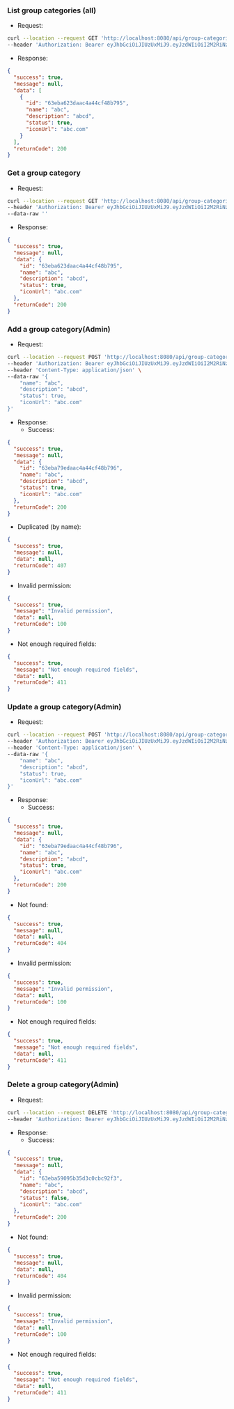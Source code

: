 ### List group categories (all)

- Request:

```bash
curl --location --request GET 'http://localhost:8080/api/group-categories' \
--header 'Authorization: Bearer eyJhbGciOiJIUzUxMiJ9.eyJzdWIiOiI2M2RiNzMxZjE1ODU0OTdiMDIwMTUyZDUiLCJpYXQiOjE2NzUzMjYyMzksImV4cCI6MTY4Mzk2NjIzOX0.kWxu4moS5awB1tLylutgwvrDYxYFf9wr83lI62VFve0LPWRAwola5D9zhJVIZq_lvizuOoCO4M6C4nQ4IA7VXg' \
```

- Response:

```json
{
  "success": true,
  "message": null,
  "data": [
    {
      "id": "63eba623daac4a44cf48b795",
      "name": "abc",
      "description": "abcd",
      "status": true,
      "iconUrl": "abc.com"
    }
  ],
  "returnCode": 200
}
```

### Get a group category

- Request:

```bash
curl --location --request GET 'http://localhost:8080/api/group-categories/123' \
--header 'Authorization: Bearer eyJhbGciOiJIUzUxMiJ9.eyJzdWIiOiI2M2RiNzMxZjE1ODU0OTdiMDIwMTUyZDUiLCJpYXQiOjE2NzUzMjYyMzksImV4cCI6MTY4Mzk2NjIzOX0.kWxu4moS5awB1tLylutgwvrDYxYFf9wr83lI62VFve0LPWRAwola5D9zhJVIZq_lvizuOoCO4M6C4nQ4IA7VXg' \
--data-raw ''
```

- Response:

```json
{
  "success": true,
  "message": null,
  "data": {
    "id": "63eba623daac4a44cf48b795",
    "name": "abc",
    "description": "abcd",
    "status": true,
    "iconUrl": "abc.com"
  },
  "returnCode": 200
}
```

### Add a group category(Admin)

- Request:

```bash
curl --location --request POST 'http://localhost:8080/api/group-categories' \
--header 'Authorization: Bearer eyJhbGciOiJIUzUxMiJ9.eyJzdWIiOiI2M2RiNzMxZjE1ODU0OTdiMDIwMTUyZDUiLCJpYXQiOjE2NzUzMjYyMzksImV4cCI6MTY4Mzk2NjIzOX0.kWxu4moS5awB1tLylutgwvrDYxYFf9wr83lI62VFve0LPWRAwola5D9zhJVIZq_lvizuOoCO4M6C4nQ4IA7VXg' \
--header 'Content-Type: application/json' \
--data-raw '{
    "name": "abc",
    "description": "abcd",
    "status": true,
    "iconUrl": "abc.com"
}'
```

- Response:
  - Success:
```json
{
  "success": true,
  "message": null,
  "data": {
    "id": "63eba79edaac4a44cf48b796",
    "name": "abc",
    "description": "abcd",
    "status": true,
    "iconUrl": "abc.com"
  },
  "returnCode": 200
}
```
- Duplicated (by name):
```json
{
  "success": true,
  "message": null,
  "data": null,
  "returnCode": 407
}
```

- Invalid permission:
```json
{
  "success": true,
  "message": "Invalid permission",
  "data": null,
  "returnCode": 100
}
```

- Not enough required fields:
```json
{
  "success": true,
  "message": "Not enough required fields",
  "data": null,
  "returnCode": 411
}
```

### Update a group category(Admin)

- Request:

```bash
curl --location --request POST 'http://localhost:8080/api/group-categories' \
--header 'Authorization: Bearer eyJhbGciOiJIUzUxMiJ9.eyJzdWIiOiI2M2RiNzMxZjE1ODU0OTdiMDIwMTUyZDUiLCJpYXQiOjE2NzUzMjYyMzksImV4cCI6MTY4Mzk2NjIzOX0.kWxu4moS5awB1tLylutgwvrDYxYFf9wr83lI62VFve0LPWRAwola5D9zhJVIZq_lvizuOoCO4M6C4nQ4IA7VXg' \
--header 'Content-Type: application/json' \
--data-raw '{
    "name": "abc",
    "description": "abcd",
    "status": true,
    "iconUrl": "abc.com"
}'
```

- Response:
    - Success:
```json
{
  "success": true,
  "message": null,
  "data": {
    "id": "63eba79edaac4a44cf48b796",
    "name": "abc",
    "description": "abcd",
    "status": true,
    "iconUrl": "abc.com"
  },
  "returnCode": 200
}
```
- Not found:
```json
{
  "success": true,
  "message": null,
  "data": null,
  "returnCode": 404
}
``` 

- Invalid permission:
```json
{
  "success": true,
  "message": "Invalid permission",
  "data": null,
  "returnCode": 100
}
```

- Not enough required fields:
```json
{
  "success": true,
  "message": "Not enough required fields",
  "data": null,
  "returnCode": 411
}
```

### Delete a group category(Admin)

- Request:

```bash
curl --location --request DELETE 'http://localhost:8080/api/group-categories/63eba59095b35d3c0cbc92f3' \
--header 'Authorization: Bearer eyJhbGciOiJIUzUxMiJ9.eyJzdWIiOiI2M2RiNzMxZjE1ODU0OTdiMDIwMTUyZDUiLCJpYXQiOjE2NzUzMjYyMzksImV4cCI6MTY4Mzk2NjIzOX0.kWxu4moS5awB1tLylutgwvrDYxYFf9wr83lI62VFve0LPWRAwola5D9zhJVIZq_lvizuOoCO4M6C4nQ4IA7VXg' \
```

- Response:
  - Success:
```json
{
  "success": true,
  "message": null,
  "data": {
    "id": "63eba59095b35d3c0cbc92f3",
    "name": "abc",
    "description": "abcd",
    "status": false,
    "iconUrl": "abc.com"
  },
  "returnCode": 200
}
```
- Not found:
```json
{
  "success": true,
  "message": null,
  "data": null,
  "returnCode": 404
}
``` 

- Invalid permission:
```json
{
  "success": true,
  "message": "Invalid permission",
  "data": null,
  "returnCode": 100
}
```

- Not enough required fields:
```json
{
  "success": true,
  "message": "Not enough required fields",
  "data": null,
  "returnCode": 411
}
```

